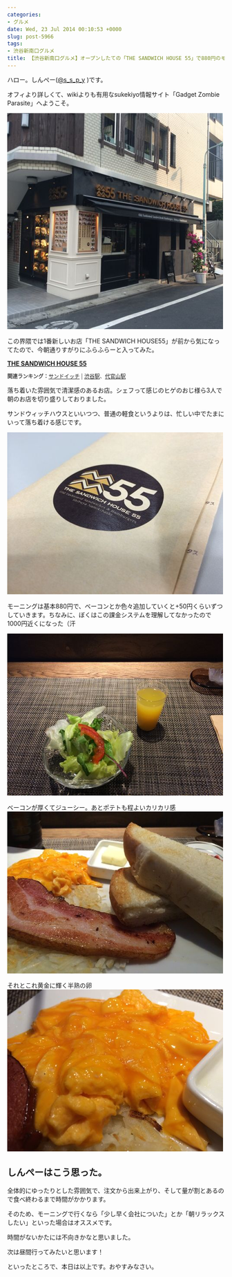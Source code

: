 ```yaml
---
categories:
- グルメ
date: Wed, 23 Jul 2014 00:10:53 +0000
slug: post-5966
tags:
- 渋谷新南口グルメ
title: 【渋谷新南口グルメ】オープンしたての「THE SANDWICH HOUSE 55」で880円のモーニングで心穏やかな朝食
---
```


ハロー。しんぺー(<a href="https://twitter.com/s_s_p_y" target="_blank">@s_s_p_y</a> )です。

オフィより詳しくて、wikiよりも有用なsukekiyo情報サイト「Gadget Zombie Parasite」へようこそ。
<!--more-->
<!--more-->

![](images/slooProImg_20140725071620.jpg)

この界隈では1番新しいお店「THE SANDWICH HOUSE55」が前から気になってたので、今朝通りすがりにふらふらーと入ってみた。

<div><strong><a href="http://tabelog.com/tokyo/A1303/A130301/13170625/" target="_blank">THE SANDWICH HOUSE 55</a></strong>
<script src="http://tabelog.com/badge/google_badge?escape=false&rcd=13170625" type="text/javascript" charset="utf-8"></script>
</div>
<p style="color:#444444; font-size:12px;">
<strong>関連ランキング：</strong><a href="http://tabelog.com/rstLst/SC0102/">サンドイッチ</a> | <a href="http://tabelog.com/tokyo/A1303/A130301/R4698/rstLst/">渋谷駅</a>、<a href="http://tabelog.com/tokyo/A1303/A130303/R5661/rstLst/">代官山駅</a></p>


落ち着いた雰囲気で清潔感のあるお店。シェフって感じのヒゲのおじ様ら3人で朝のお店を切り盛りしておりました。

サンドウィッチハウスといいつつ、普通の軽食というよりは、忙しい中でたまにいって落ち着ける感じです。

![](images/slooProImg_20140723091050.jpg)

モーニングは基本880円で、ベーコンとか色々追加していくと+50円くらいずつしていきます。ちなみに、ぼくはこの課金システムを理解してなかったので1000円近くになった（汗

![](images/slooProImg_20140723091049.jpg)

ベーコンが厚くてジューシー。あとポテトも程よいカリカリ感
![](images/slooProImg_20140723091048.jpg)

それとこれ黄金に輝く半熟の卵
![](images/slooProImg_20140723091047.jpg)

<h2>しんぺーはこう思った。</h2>

全体的にゆったりとした雰囲気で、注文から出来上がり、そして量が割とあるので食べ終わるまで時間がかかります。

そのため、モーニングで行くなら「少し早く会社についた」とか「朝リラックスしたい」といった場合はオススメです。

時間がないかたには不向きかなと思いました。

次は昼間行ってみたいと思います！

といったところで、本日は以上です。おやすみなさい。